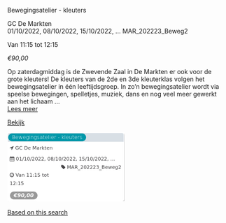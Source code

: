 Bewegingsatelier - kleuters

GC De Markten  
01/10/2022, 08/10/2022, 15/10/2022, ... MAR\_202223\_Beweg2  

Van 11:15 tot 12:15

*€90,00*

  

Op zaterdagmiddag is de Zwevende Zaal in De Markten er ook voor de grote kleuters! De kleuters van de 2de en 3de kleuterklas volgen het bewegingsatelier in één leeftijdsgroep. In zo’n bewegingsatelier wordt via speelse bewegingen, spelletjes, muziek, dans en nog veel meer gewerkt aan het lichaam ...  
[Lees meer](https://tickets.vgc.be/activity/subscribe/MAR_202223_Beweg2)

[Bekijk](https://tickets.vgc.be/activity/subscribe/MAR_202223_Beweg2)

![](80215.png)

[Based on this search](https://tickets.vgc.be/activity/index?&vrijeplaatsen=1&Age%5B%5D=3%2C5&entity=244)